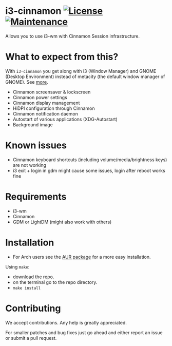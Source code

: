 # i3-cinnamon [![License](http://img.shields.io/badge/license-MIT-blue.svg?style=flat)](http://choosealicense.com/licenses/mit/) [![Maintenance](https://img.shields.io/maintenance/yes/2021.svg)]()

Allows you to use i3-wm with Cinnamon Session infrastructure.

# What to expect from this?
With `i3-cinnamon` you get along with i3 (Window Manager) and GNOME (Desktop Environment) instead of metacity (the default window manager of GNOME).
See [more](https://github.com/lvillani/i3-gnome/issues/10).

- Cinnamon screensaver & lockscreen
- Cinnamon power settings
- Cinnamon display management
- HiDPI configuration through Cinnamon
- Cinnamon notification daemon
- Autostart of various applications (XDG-Autostart)
- Background image

# Known issues
- Cinnamon keyboard shortcuts (including volume/media/brightness keys) are not working
- i3 exit + login in gdm might cause some issues, login after reboot works fine

# Requirements
* i3-wm
* Cinnamon
* GDM or LightDM (might also work with others)

# Installation
* For Arch users see the [AUR package](https://aur.archlinux.org/packages/i3-cinnamon-git/) for a more easy installation.

Using `make`:
* download the repo.
* on the terminal go to the repo directory.
* `make install`

# Contributing
We accept contributions. Any help is greatly appreciated.

For smaller patches and bug fixes just go ahead and either report an issue or submit a pull
request.

